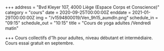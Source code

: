+++
address = "Bvd Kleyer 107, 4000 Liège (Espace Corps et Conscience)"
category = "cours"
date = 2020-09-25T00:00:00Z
enddate = 2021-01-29T00:00:00Z
img = "/v1594800019/Ven_9h15_aumdln.png"
schedule_in = "09:15"
schedule_out = "10:15"
title = "Cours de yoga adultes /Vendredi matin"

+++
Cours collectifs d'1h pour adultes, niveau débutant et intermédiaire. Cours essai gratuit en septembre.